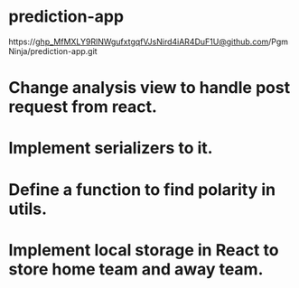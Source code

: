 # prediction-app

https://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@github.com/PgmNinja/prediction-app.git

# Change analysis view to handle post request from react.
# Implement serializers to it.
# Define a function to find polarity in utils.
# Implement local storage in React to store home team and away team.